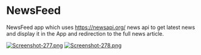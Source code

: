 # NewsFeed
NewsFeed app which uses https://newsapi.org/ news api to get latest news and display it in the App and redirection to the full news article.




[![Screenshot-277.png](https://i.postimg.cc/HWBq5N4G/Screenshot-277.png)](https://postimg.cc/14V71JjM)          [![Screenshot-278.png](https://i.postimg.cc/tCsM644P/Screenshot-278.png)](https://postimg.cc/YhwRKkgq)
